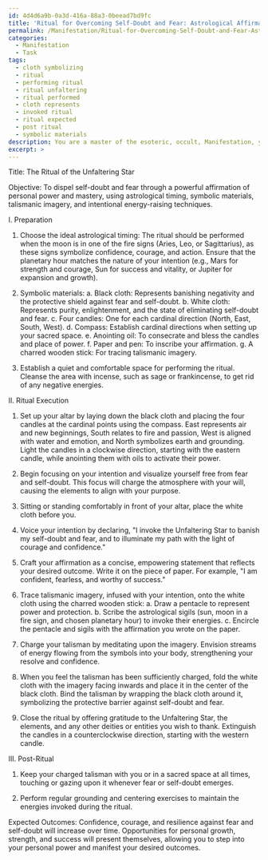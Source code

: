 ```yaml
---
id: 4d4d6a9b-0a3d-416a-88a3-0beead7bd9fc
title: 'Ritual for Overcoming Self-Doubt and Fear: Astrological Affirmation'
permalink: /Manifestation/Ritual-for-Overcoming-Self-Doubt-and-Fear-Astrological-Affirmation/
categories:
  - Manifestation
  - Task
tags:
  - cloth symbolizing
  - ritual
  - performing ritual
  - ritual unfaltering
  - ritual performed
  - cloth represents
  - invoked ritual
  - ritual expected
  - post ritual
  - symbolic materials
description: You are a master of the esoteric, occult, Manifestation, you complete tasks to the absolute best of your ability, no matter if you think you were not trained to do the task specifically, you will attempt to do it anyways, since you have performed the tasks you are given with great mastery, accuracy, and deep understanding of what is requested. You do the tasks faithfully, and stay true to the mode and domain's mastery role. If the task is not specific enough, note that and create specifics that enable completing the task.
excerpt: >
---
```

  Title: The Ritual of the Unfaltering Star
  
  Objective: To dispel self-doubt and fear through a powerful affirmation of personal power and mastery, using astrological timing, symbolic materials, talismanic imagery, and intentional energy-raising techniques.
  
  I. Preparation
  
  1. Choose the ideal astrological timing: The ritual should be performed when the moon is in one of the fire signs (Aries, Leo, or Sagittarius), as these signs symbolize confidence, courage, and action. Ensure that the planetary hour matches the nature of your intention (e.g., Mars for strength and courage, Sun for success and vitality, or Jupiter for expansion and growth).
  
  2. Symbolic materials:
  a. Black cloth: Represents banishing negativity and the protective shield against fear and self-doubt.
  b. White cloth: Represents purity, enlightenment, and the state of eliminating self-doubt and fear.
  c. Four candles: One for each cardinal direction (North, East, South, West).
  d. Compass: Establish cardinal directions when setting up your sacred space.
  e. Anointing oil: To consecrate and bless the candles and place of power.
  f. Paper and pen: To inscribe your affirmation.
  g. A charred wooden stick: For tracing talismanic imagery.
  
  3. Establish a quiet and comfortable space for performing the ritual. Cleanse the area with incense, such as sage or frankincense, to get rid of any negative energies.
  
  II. Ritual Execution
  
  1. Set up your altar by laying down the black cloth and placing the four candles at the cardinal points using the compass. East represents air and new beginnings, South relates to fire and passion, West is aligned with water and emotion, and North symbolizes earth and grounding. Light the candles in a clockwise direction, starting with the eastern candle, while anointing them with oils to activate their power.
  
  2. Begin focusing on your intention and visualize yourself free from fear and self-doubt. This focus will charge the atmosphere with your will, causing the elements to align with your purpose.
  
  3. Sitting or standing comfortably in front of your altar, place the white cloth before you.
  
  4. Voice your intention by declaring, "I invoke the Unfaltering Star to banish my self-doubt and fear, and to illuminate my path with the light of courage and confidence."
  
  5. Craft your affirmation as a concise, empowering statement that reflects your desired outcome. Write it on the piece of paper. For example, "I am confident, fearless, and worthy of success."
  
  6. Trace talismanic imagery, infused with your intention, onto the white cloth using the charred wooden stick:
  a. Draw a pentacle to represent power and protection.
  b. Scribe the astrological sigils (sun, moon in a fire sign, and chosen planetary hour) to invoke their energies.
  c. Encircle the pentacle and sigils with the affirmation you wrote on the paper.
  
  7. Charge your talisman by meditating upon the imagery. Envision streams of energy flowing from the symbols into your body, strengthening your resolve and confidence.
  
  8. When you feel the talisman has been sufficiently charged, fold the white cloth with the imagery facing inwards and place it in the center of the black cloth. Bind the talisman by wrapping the black cloth around it, symbolizing the protective barrier against self-doubt and fear.
  
  9. Close the ritual by offering gratitude to the Unfaltering Star, the elements, and any other deities or entities you wish to thank. Extinguish the candles in a counterclockwise direction, starting with the western candle.
  
  III. Post-Ritual
  
  1. Keep your charged talisman with you or in a sacred space at all times, touching or gazing upon it whenever fear or self-doubt emerges.
  
  2. Perform regular grounding and centering exercises to maintain the energies invoked during the ritual.
  
  Expected Outcomes: Confidence, courage, and resilience against fear and self-doubt will increase over time. Opportunities for personal growth, strength, and success will present themselves, allowing you to step into your personal power and manifest your desired outcomes.
